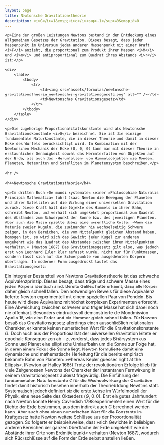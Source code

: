```yaml
---
layout: page
title: Newtonsche Gravitationstheorie
description: <i>G</i>=1&emsp;<i>c</i><sup>-1</sup>=0&emsp;ℏ=0
---
```


<section>

	<p>Eine der großen Leistungen Newtons bestand in der Entdeckung eines allgemeinen Gesetzes der Gravitation. Dieses besagt, dass jeder Massenpunkt im Universum jeden anderen Massenpunkt mit einer Kraft <i>F</i> anzieht, die proportional zum Produkt ihrer Massen <i>M</i> und <i>m</i> und antiproportional zum Quadrat ihres Abstands <i>r</i> ist:</p>

	<div>
		<table>
			<tbody>
				<tr>
					<td><img src="assets/formulas/newtonsche-gravitationstheorie_newtonsches-gravitationsgesetz.png" alt="" /></td>
					<td>Newtonsches Gravitationsgesetz</td>
				</tr>
			</tbody>
		</table>
	</div>

	<p>Die zugehörige Proportionalitätskonstante wird als Newtonsche Gravitationskonstante <i>G</i> bezeichnet. Sie ist die einzige fundamentale Naturkonstante, die in dieser Theorie und damit in dieser Ecke des Würfels berücksichtigt wird. In Kombination mit der Newtonschen Mechanik der Ecke (0, 0, 0) kann man mit dieser Theorie in erstaunlicher Genauigkeit sowohl das Herunterfallen von Objekten auf der Erde, als auch das ›Herumfallen‹ von Himmelsobjekten wie Monden, Planeten, Meteoriten und Satelliten im Planetensystem beschreiben.</p>

	<hr />

	<h4>Newtonsche Gravitationstheorie</h4>

	<p>Im dritten Buch »De mundi systemate« seiner »Philosophiae Naturalis Principia Mathematica« führt Isaac Newton die Bewegung der Planeten und ihrer Satelliten auf die Wirkung einer universellen Gravitation zurück. Diese Kraft hält die Objekte des Himmels in ihrer Bahn, schreibt Newton, und verhält sich umgekehrt proportional zum Quadrat des Abstandes zum Schwerpunkt der Sonne bzw. des jeweiligen Planeten. Aber auch die Masse spielte dabei eine wesentliche Rolle: »Wenn die Materie zweier Kugeln, die zueinander hin wechselseitig Schwere zeigen, in den Bereichen, die vom Mittelpunkt gleichen Abstand haben, homogen ist, so wird sich das Gewicht jeder Kugel zur anderen umgekehrt wie das Quadrat des Abstandes zwischen ihren Mittelpunkten verhalten.« (Newton 1687) Das Gravitationsgesetz gilt also, was jedoch erst von Leonhard Euler klar gefasst wurde, nicht nur für Punktmassen, sondern lässt sich auf die Schwerpunkte von ausgedehnten Körpern übertragen. In moderner Form ausgedrückt lautet das Gravitationsgesetz:




Ein integraler Bestandteil von Newtons Gravitationstheorie ist das schwache Äquivalenzprinzip. Dieses besagt, dass träge und schwere Masse eines jeden Körpers identisch sind. Bereits Galileo hatte erkannt, dass alle Körper daher gleich schnell fallen. Den notwendigen Beweis für diese Äquivalenz lieferte Newton experimentell mit einem speziellen Paar von Pendeln. Bis heute wird diese Äquivalenz mit höchst komplexen Experimenten erforscht. Eine Abweichung zwischen schwerer und träger Masse hat sich dabei noch nie offenbart. Besonders eindrucksvoll demonstrierte die Mondmission Apollo 15, wie eine Feder und ein Hammer gleich schnell fallen.
Für Newton besaß das Gravitationsgesetz allerdings einen ausschließlich relationalen Charakter, er kannte keinen numerischen Wert für die Gravitationskonstante <i>G</i>. Doch auch aus der Proportionalität der universellen Gravitation leitete er epochale Konsequenzen ab – zuvorderst, dass jedes Binärsystem aus Sonne und Planet eine elliptische Umlaufbahn um die Sonne zur Folge hat, in deren einem Fokus die Sonne liegt. Newton formulierte damit eine dynamische und mathematische Herleitung für die bereits empirisch bekannte Bahn von Planeten: »whereas Kepler guessed right at the Ellipsis«. (Newton an Halley 1686) Trotz der revolutionären Erfolge blieb für viele Zeitgenossen Newtons der Charakter der instantanen Fernwirkung in seinem Gravitationsgesetz äußerst fragwürdig.
Die Einführung der fundamentalen Naturkonstante <i>G</i> für die Wechselwirkung der Gravitation findet damit historisch besehen innerhalb der Theoriebildung Newtons statt. Systematisch jedoch definiert sie die erste Achse im Würfelmodell der Physik, eine neue Seite des Oktaeders (<i>G</i>, 0, 0).
Erst ein gutes Jahrhundert nach Newton konnte Henry Cavendish 1798 experimentell einen Wert für die Dichte der Erde bestimmen, aus dem indirekt auch <i>G</i> berechnet werden kann. Aber auch ohne einen numerischen Wert für die Konstante im Kraftgesetz hatte Newton weitere Schlüsse aus der Proportionalität gezogen. So folgerte er beispielsweise, dass »sich Gewichte in beliebigen anderen Bereichen der ganzen Oberfläche der Erde umgekehrt wie die Abstände ihrer Orte vom Erdmittelpunkt« verhalten (Newton 1687), wodurch sich Rückschlüsse auf die Form der Erde selbst anstellen ließen.</p>

</section>
